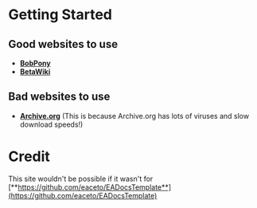 # Getting Started

## Good websites to use

* [**BobPony**](https://www.bobpony.com/)
* [**BetaWiki**](https://betawiki.net/wiki/Main_Page)

## Bad websites to use

* [**Archive.org**](https://www.archive.org) (This is because Archive.org has lots of viruses and slow download speeds!)

# Credit

This site wouldn't be possible if it wasn't for [**https://github.com/eaceto/EADocsTemplate**](https://github.com/eaceto/EADocsTemplate)
